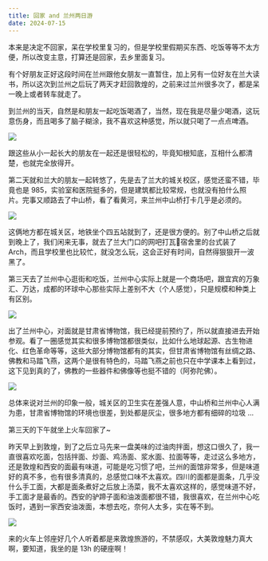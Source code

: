 ```yaml
---
title: 回家 and 兰州两日游
date: 2024-07-15
---
```


本来是决定不回家，呆在学校里复习的，但是学校里假期买东西、吃饭等等不太方便，所以改变主意，打算还是回家，去乡里面复习。

<!--more-->

有个好朋友正好这段时间在兰州跟他女朋友一直暂住，加上另有一位好友在兰大读书，所以这次到兰州之后玩了两天才赶回敦煌的，之前来过兰州很多次了，都是呆一晚上或者转车就走了。

到兰州的当天，自然是和朋友一起吃饭喝酒了，当然，现在我是尽量少喝酒，这玩意伤身，而且喝多了脑子糊涂，我不喜欢这种感觉，所以就只喝了一点点啤酒。

![](https://images.yuanj.top/blog/20240715103953.png)

跟这些从小一起长大的朋友在一起还是很轻松的，毕竟知根知底，互相什么都清楚，也就完全放得开。

第二天就和兰大的朋友一起转悠了，先是去了兰大的城关校区，感觉还蛮不错，毕竟也是 985，实验室和医院挺多的，但是建筑都比较常规，也就没有拍什么照片。完事又顺路去了中山桥，看了看黄河，来兰州中山桥打卡几乎是必须的。

![](https://images.yuanj.top/blog/20240715104394.png)

这俩地方都在城关区，地铁坐个四五站就到了，还是很方便的。别了中山桥之后就到晚上了，我们闲来无事，就去了兰大门口的网吧打瓦🤣宿舍里的台式装了 Arch，而且学校里也比较忙，就没怎么玩，这会正好有时间，自然得狠狠开一波黑了。

第三天去了兰州中心逛街和吃饭，兰州中心实际上就是一个商场吧，跟宜宾的万象汇、万达，成都的环球中心那些实际上差别不大（个人感觉），只是规模和种类上有区别。

![](https://images.yuanj.top/blog/20240715104761.png)

出了兰州中心，对面就是甘肃省博物馆，我已经提前预约了，所以就直接进去开始参观。看了一圈感觉其实和很多博物馆都很类似，比如什么地球起源、古生物进化、红色革命等等，这些大部分博物馆都有的其实，但甘肃省博物馆有丝绸之路、佛教和马踏飞燕，这两个是很有特色的，马踏飞燕之前也只在中学课本上看到过，这下见到真的了，佛教的一些器件和佛像等也挺不错的（阿弥陀佛）。

![](https://images.yuanj.top/blog/20240715105152.png)

总体来说对兰州的印象一般，城关区的卫生实在差强人意，中山桥和兰州中心人满为患，甘肃省博物馆的环境也很差，到处都是灰尘，很多地方都有细碎的垃圾 ...

第三天的下午就坐上火车回家了~

昨天早上到敦煌，到了之后立马先来一盘美味的过油肉拌面，想这口很久了，我一直很喜欢吃面，包括拌面、炒面、鸡汤面、浆水面、拉面等等，走过这么多地方，还是敦煌和西安的面最有味道，可能是吃习惯了吧，兰州的面馆非常多，但是味道好的真不多，也有很多清真的，总感觉口味不太喜欢。四川的面都是面条，几乎没什么手工面，大都是面条煮好之后放上汤菜，我不太喜欢这样的，感觉味道不好，手工面才是最香的。西安的驴蹄子面和油泼面都很不错，我很喜欢，在兰州中心吃饭时，遇到一家西安油泼面，本想去吃，奈何人太多，实在等不到。

![](https://images.yuanj.top/blog/20240715105438.png)

来的火车上邻座好几个人听着都是来敦煌旅游的，不禁感叹，大美敦煌魅力真大啊，要知道，我坐的是 13h 的硬座啊！